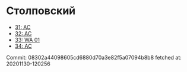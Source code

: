 # Столповский
- [31: AC](31.md)
- [32: AC](32.md)
- [33: WA 01](33.md)
- [34: AC](34.md)

Commit: 08302a44098605cd6880d70a3e82f5a07094b8b8
 fetched at: 20201130-120256
